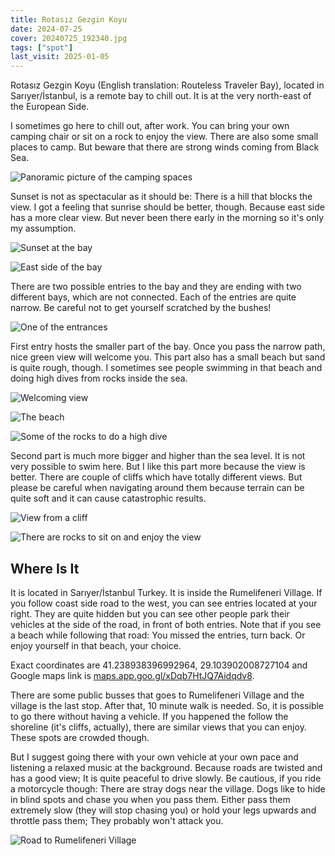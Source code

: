 ```yaml
---
title: Rotasız Gezgin Koyu
date: 2024-07-25
cover: 20240725_192340.jpg
tags: ["spot"]
last_visit: 2025-01-05
---
```


Rotasız Gezgin Koyu (English translation: Routeless Traveler Bay), located in
Sarıyer/İstanbul, is a remote bay to chill out. It is at the very north-east
of the European Side.

I sometimes go here to chill out, after work. You can bring your own camping
chair or sit on a rock to enjoy the view. There are also some small places to
camp. But beware that there are strong winds coming from Black Sea.

![Panoramic picture of the camping spaces](/posts/travel-logs/rotasiz-gezgin-koyu/20240801_200643.jpg)

Sunset is not as spectacular as it should be: There is a hill that blocks the
view. I got a feeling that sunrise should be better, though. Because east side
has a more clear view. But never been there early in the morning so it's only my
assumption.

![Sunset at the bay](/posts/travel-logs/rotasiz-gezgin-koyu/20240801_200802.jpg)

![East side of the bay](/posts/travel-logs/rotasiz-gezgin-koyu/20240725_193257.jpg)

There are two possible entries to the bay and they are ending with two different
bays, which are not connected. Each of the entries are quite narrow. Be careful
not to get yourself scratched by the bushes!

![One of the entrances](/posts/travel-logs/rotasiz-gezgin-koyu/250105-rotasiz_gezgin_koyu_entrance.gif)

First entry hosts the smaller part of the bay. Once you pass the narrow path,
nice green view will welcome you. This part also has a small beach but sand is
quite rough, though. I sometimes see people swimming in that beach and doing
high dives from rocks inside the sea.

![Welcoming view](/posts/travel-logs/rotasiz-gezgin-koyu/20240725_191733.jpg)

![The beach](/posts/travel-logs/rotasiz-gezgin-koyu/20240725_193822.jpg)

![Some of the rocks to do a high dive](/posts/travel-logs/rotasiz-gezgin-koyu/20240725_193031.jpg)

Second part is much more bigger and higher than the sea level. It is not very
possible to swim here. But I like this part more because the view is better.
There are couple of cliffs which have totally different views. But please be
careful when navigating around them because terrain can be quite soft and it can
cause catastrophic results.

![View from a cliff](/posts/travel-logs/rotasiz-gezgin-koyu/20240725_192340.jpg)

![There are rocks to sit on and enjoy the view](/posts/travel-logs/rotasiz-gezgin-koyu/20240801_200117.jpg)

## Where Is It

It is located in Sarıyer/İstanbul Turkey. It is inside the Rumelifeneri Village.
If you follow coast side road to the west, you can see entries located at your
right. They are quite hidden but you can see other people park their vehicles
at the side of the road, in front of both entries. Note that if you see a beach
while following that road: You missed the entries, turn back. Or enjoy yourself
in that beach, your choice.

Exact coordinates are 41.238938396992964, 29.103902008727104 and Google maps
link is
[maps.app.goo.gl/xDqb7HtJQ7Aidqdv8](https://maps.app.goo.gl/xDqb7HtJQ7Aidqdv8).

<!-- <div class="iframeWrapper">
<iframe
  src="https://www.google.com/maps/embed?pb=!1m14!1m8!1m3!1d1500.112157146137!2d29.1038376!3d41.2386715!3m2!1i1024!2i768!4f13.1!3m3!1m2!1s0x409fe7e27abb4c15%3A0x408e4ebfd43bed5b!2sRotas%C4%B1z%20Gezgin%20Koyu!5e0!3m2!1sen!2str!4v1736102180660!5m2!1sen!2str"
  style="border:0;"
  allowfullscreen=""
  loading="lazy"
  referrerpolicy="no-referrer-when-downgrade">
</iframe>
</div> -->

There are some public busses that goes to Rumelifeneri Village and the village
is the last stop. After that, 10 minute walk is needed. So, it is possible to go
there without having a vehicle. If you happened the follow the shoreline (it's
cliffs, actually), there are similar views that you can enjoy. These spots are
crowded though.

But I suggest going there with your own vehicle at your own pace and listening a
relaxed music at the background. Because roads are twisted and has a good view;
It is quite peaceful to drive slowly. Be cautious, if you ride a motorcycle
though: There are stray dogs near the village. Dogs like to hide in blind spots
and chase you when you pass them. Either pass them extremely slow (they will
stop chasing you) or hold your legs upwards and throttle pass them; They
probably won't attack you.

![Road to Rumelifeneri Village](/posts/travel-logs/rotasiz-gezgin-koyu/250105-rotasiz_gezgin_koyu_road.gif)
